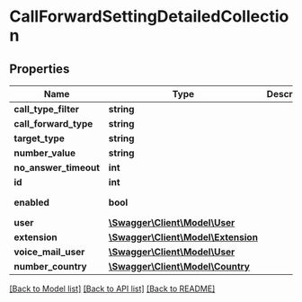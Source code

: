 # CallForwardSettingDetailedCollection

## Properties
Name | Type | Description | Notes
------------ | ------------- | ------------- | -------------
**call_type_filter** | **string** |  | 
**call_forward_type** | **string** |  | 
**target_type** | **string** |  | [optional] 
**number_value** | **string** |  | [optional] 
**no_answer_timeout** | **int** |  | 
**id** | **int** |  | [optional] 
**enabled** | **bool** |  | [default to false]
**user** | [**\Swagger\Client\Model\User**](User.md) |  | [optional] 
**extension** | [**\Swagger\Client\Model\Extension**](Extension.md) |  | [optional] 
**voice_mail_user** | [**\Swagger\Client\Model\User**](User.md) |  | [optional] 
**number_country** | [**\Swagger\Client\Model\Country**](Country.md) |  | [optional] 

[[Back to Model list]](../README.md#documentation-for-models) [[Back to API list]](../README.md#documentation-for-api-endpoints) [[Back to README]](../README.md)


